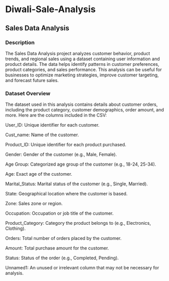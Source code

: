 # Diwali-Sale-Analysis
## Sales Data Analysis
### Description
The Sales Data Analysis project analyzes customer behavior, product trends, and regional sales using a dataset containing user information and product details. The data helps identify patterns in customer preferences, product categories, and sales performance. This analysis can be useful for businesses to optimize marketing strategies, improve customer targeting, and forecast future sales.

### Dataset Overview
The dataset used in this analysis contains details about customer orders, including the product category, customer demographics, order amount, and more. Here are the columns included in the CSV:

User_ID: Unique identifier for each customer.

Cust_name: Name of the customer.

Product_ID: Unique identifier for each product purchased.

Gender: Gender of the customer (e.g., Male, Female).

Age Group: Categorized age group of the customer (e.g., 18-24, 25-34).

Age: Exact age of the customer.

Marital_Status: Marital status of the customer (e.g., Single, Married).

State: Geographical location where the customer is based.

Zone: Sales zone or region.

Occupation: Occupation or job title of the customer.

Product_Category: Category the product belongs to (e.g., Electronics, Clothing).

Orders: Total number of orders placed by the customer.

Amount: Total purchase amount for the customer.

Status: Status of the order (e.g., Completed, Pending).

Unnamed1: An unused or irrelevant column that may not be necessary for analysis.

